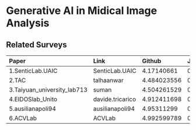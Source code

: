 # Generative AI in Midical Image Analysis

## Related Surveys			
|Paper |             	Link| 	Github|	Journal|
|:--------|:----------|:---------|:----------|
|1.SenticLab.UAIC| 	SenticLab.UAIC|	4.17140661|	0.948787386|	
|2.TAC|	talhaanwar|	4.484023556|	0.946005946|
|3.Taiyuan_university_lab713| 	suman|	4.504261529|	0.949030574|
|4.EIDOSlab_Unito| 	davide.tricarico|	4.912411698|	0.942962971|
|5.ausilianapoli94|	ausilianapoli94|	4.95311299|	0.943508386|	
|6.ACVLab|	 ACVLab|	4.992599789|	0.9364718|	
